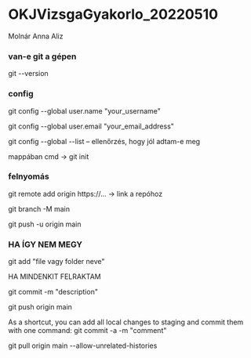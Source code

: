 # OKJVizsgaGyakorlo_20220510

Molnár Anna Aliz

### van-e git a gépen
git --version

### config
git config --global user.name "your_username"

git config --global user.email "your_email_address"

git config --global --list – ellenőrzés, hogy jól adtam-e meg

mappában cmd -> git init

### felnyomás
git remote add origin https://... -> link a repóhoz

git branch -M main

git push -u origin main

### HA ÍGY NEM MEGY
git add "file vagy folder neve"
  
  HA MINDENKIT FELRAKTAM

  git commit -m "description"

  git push origin main
  
As a shortcut, you can add all local changes to staging and commit them with one command:
  git commit -a -m "comment"
  
git pull origin main --allow-unrelated-histories
